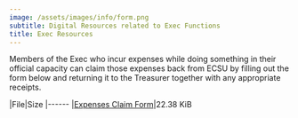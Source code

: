 ```yaml
---
image: /assets/images/info/form.png
subtitle: Digital Resources related to Exec Functions
title: Exec Resources
---
```


Members of the Exec who incur expenses while doing something in their official capacity can claim those expenses back from ECSU by filling out the form below and returning it to the Treasurer together with any appropriate receipts.

|File|Size
|------
|[Expenses Claim Form](/pdf/expenses.pdf)|22.38 KiB